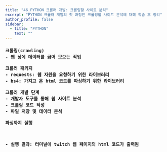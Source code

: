 ```yaml
---
title: "46_PYTHON 크롤러 개발: 크롤링할 사이트 분석"
excerpt: "PYTHON 크롤러 개발의 첫 과정인 크롤링할 사이트 분석에 대해 학습 후 정리"
author_profile: false
sidebar:
  - title: "PYTHON"
    text: ""
---
```

<h4>
<pre>
크롤링(crawling)
- 웹 상에 데이터를 긁어 모으는 작업<br>
크롤러 패키지
- requests: 웹 자원을 요청하기 위한 라이브러리
- bs4: 가지고 온 html 코드를 파싱하기 위한 라이브러리<br>
크롤러 개발 단계
- 개발자 도구를 통해 웹 사이트 분석
- 크롤링 코드 작성
- 파일 저장 및 데이터 분석<br>
파싱까지 실행<br>
<script src="https://gist.github.com/nyj001012/f5c9fe9bdb152e101081825d8f0abf4d.js"></script><br>
- 실행 결과: 터미널에 twitch 웹 페이지의 html 코드가 출력됨
</pre>
</h4>
